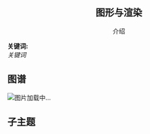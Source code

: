 <h2 align="center">图形与渲染</h2>
<p align="center">介绍</p>

**关键词:**<br/>
*关键词*

## 图谱
![图片加载中...](https://github.com/gonglei007/GameDevMind/blob/main/exports/8.1.标题.png?raw=true)

## 子主题
